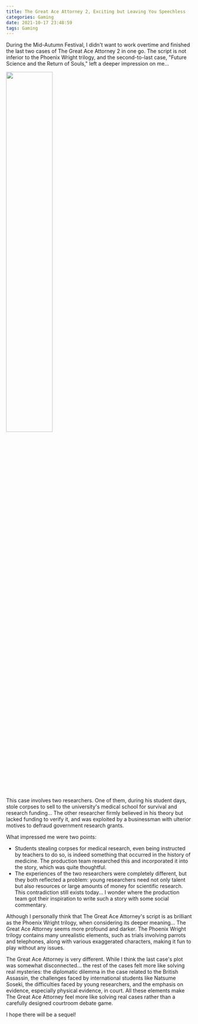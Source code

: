 ```yaml
---
title: The Great Ace Attorney 2, Exciting but Leaving You Speechless
categories: Gaming
date: 2021-10-17 23:48:59
tags: Gaming
---
```


During the Mid-Autumn Festival, I didn't want to work overtime and finished the last two cases of The Great Ace Attorney 2 in one go. The script is not inferior to the Phoenix Wright trilogy, and the second-to-last case, "Future Science and the Return of Souls," left a deeper impression on me...

<img src="http://static.dianwannan.com/static/allimg/191130/7-191130144042624.jpg" width="50%" height="50%">

<!-- Summary -->
<!-- more -->

This case involves two researchers. One of them, during his student days, stole corpses to sell to the university's medical school for survival and research funding... The other researcher firmly believed in his theory but lacked funding to verify it, and was exploited by a businessman with ulterior motives to defraud government research grants.

What impressed me were two points:

- Students stealing corpses for medical research, even being instructed by teachers to do so, is indeed something that occurred in the history of medicine. The production team researched this and incorporated it into the story, which was quite thoughtful.
- The experiences of the two researchers were completely different, but they both reflected a problem: young researchers need not only talent but also resources or large amounts of money for scientific research. This contradiction still exists today... I wonder where the production team got their inspiration to write such a story with some social commentary.

Although I personally think that The Great Ace Attorney's script is as brilliant as the Phoenix Wright trilogy, when considering its deeper meaning... The Great Ace Attorney seems more profound and darker. The Phoenix Wright trilogy contains many unrealistic elements, such as trials involving parrots and telephones, along with various exaggerated characters, making it fun to play without any issues.

The Great Ace Attorney is very different. While I think the last case's plot was somewhat disconnected... the rest of the cases felt more like solving real mysteries: the diplomatic dilemma in the case related to the British Assassin, the challenges faced by international students like Natsume Soseki, the difficulties faced by young researchers, and the emphasis on evidence, especially physical evidence, in court. All these elements make The Great Ace Attorney feel more like solving real cases rather than a carefully designed courtroom debate game.

I hope there will be a sequel!
